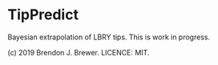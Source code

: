 TipPredict
==========

Bayesian extrapolation of LBRY tips. This is work in progress.

(c) 2019 Brendon J. Brewer. LICENCE: MIT.